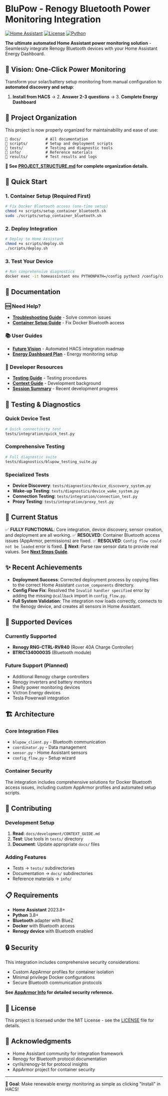 # BluPow - Renogy Bluetooth Power Monitoring Integration

[![Home Assistant](https://img.shields.io/badge/Home%20Assistant-Integration-blue.svg)](https://www.home-assistant.io/)
[![License](https://img.shields.io/badge/License-MIT-green.svg)](LICENSE)
[![Python](https://img.shields.io/badge/Python-3.8+-blue.svg)](https://www.python.org/)

**The ultimate automated Home Assistant power monitoring solution** - Seamlessly integrate Renogy Bluetooth devices with your Home Assistant Energy Dashboard.

## 🎯 Vision: One-Click Power Monitoring

Transform your solar/battery setup monitoring from manual configuration to **automated discovery and setup**:

1. **Install from HACS** → 2. **Answer 2-3 questions** → 3. **Complete Energy Dashboard**

## 📁 Project Organization

This project is now properly organized for maintainability and ease of use:

```
📂 docs/           # All documentation
📂 scripts/        # Setup and deployment scripts  
📂 tests/          # Testing and diagnostic tools
📂 info/           # Reference materials
📂 results/        # Test results and logs
```

**👀 See [PROJECT_STRUCTURE.md](PROJECT_STRUCTURE.md) for complete organization details.**

## 🚀 Quick Start

### 1. Container Setup (Required First)
```bash
# Fix Docker Bluetooth access (one-time setup)
chmod +x scripts/setup_container_bluetooth.sh
sudo ./scripts/setup_container_bluetooth.sh
```

### 2. Deploy Integration
```bash
# Deploy to Home Assistant
chmod +x scripts/deploy.sh
./scripts/deploy.sh
```

### 3. Test Your Device
```bash
# Run comprehensive diagnostics
docker exec -it homeassistant env PYTHONPATH=/config python3 /config/custom_components/blupow/tests/diagnostics/blupow_testing_suite.py
```

## 📖 Documentation

### 🆘 Need Help?
- **[Troubleshooting Guide](docs/troubleshooting/TROUBLESHOOTING.md)** - Solve common issues
- **[Container Setup Guide](docs/guides/CONTAINER_SETUP_GUIDE.md)** - Fix Docker Bluetooth access

### 📚 User Guides  
- **[Future Vision](docs/guides/FUTURE_VISION.md)** - Automated HACS integration roadmap
- **[Energy Dashboard Plan](docs/guides/ENERGY_DASHBOARD_PLAN.md)** - Energy monitoring setup

### 🔧 Developer Resources
- **[Testing Guide](docs/development/TESTING_GUIDE.md)** - Testing procedures
- **[Context Guide](docs/development/CONTEXT_GUIDE.md)** - Development background
- **[Session Summary](docs/development/SESSION_SUMMARY.md)** - Recent development progress

## 🧪 Testing & Diagnostics

### Quick Device Test
```bash
# Quick connectivity test
tests/integration/quick_test.py
```

### Comprehensive Testing
```bash
# Full diagnostic suite
tests/diagnostics/blupow_testing_suite.py
```

### Specialized Tests
- **Device Discovery**: `tests/diagnostics/device_discovery_system.py`
- **Wake-up Testing**: `tests/diagnostics/device_wake_system.py`
- **Connection Testing**: `tests/integration/connection_test.py`
- **Proxy Testing**: `tests/integration/proxy_test.py`

## 🎯 Current Status

✅ **FULLY FUNCTIONAL**: Core integration, device discovery, sensor creation, and deployment are all working.
✅ **RESOLVED**: Container Bluetooth access issues (AppArmor, permissions) are fixed.
✅ **RESOLVED**: `Config flow could not be loaded` error is fixed.
🚀 **Next**: Parse raw sensor data to provide real values. See **[Next Steps Guide](docs/development/NEXT_STEPS.md)**.

## ✨ Recent Achievements
- **Deployment Success**: Corrected deployment process by copying files to the correct Home Assistant `custom_components` directory.
- **Config Flow Fix**: Resolved the `Invalid handler specified` error by adding the missing `@callback` import in `config_flow.py`.
- **Full System Validation**: The integration now loads correctly, connects to the Renogy device, and creates all sensors in Home Assistant.

## 🔧 Supported Devices

### Currently Supported
- **Renogy RNG-CTRL-RVR40** (Rover 40A Charge Controller)
- **BTRIC134000035** (Bluetooth module)

### Future Support (Planned)
- Additional Renogy charge controllers
- Renogy inverters and battery monitors  
- Shelly power monitoring devices
- Victron Energy devices
- Tesla Powerwall integration

## 🏗️ Architecture

### Core Integration Files
- `blupow_client.py` - Bluetooth communication
- `coordinator.py` - Data management
- `sensor.py` - Home Assistant sensors
- `config_flow.py` - Setup wizard

### Container Security
The integration includes comprehensive solutions for Docker Bluetooth access issues, including custom AppArmor profiles and automated setup scripts.

## 🤝 Contributing

### Development Setup
1. **Read**: `docs/development/CONTEXT_GUIDE.md`
2. **Test**: Use tools in `tests/` directory
3. **Document**: Update appropriate `docs/` files

### Adding Features
- Tests → `tests/` subdirectories
- Documentation → `docs/` subdirectories  
- Reference materials → `info/`

## 📋 Requirements

- **Home Assistant** 2023.8+
- **Python** 3.8+
- **Bluetooth** adapter with BlueZ
- **Docker** with Bluetooth access
- **Renogy device** with Bluetooth enabled

## 🔒 Security

This integration includes comprehensive security considerations:
- Custom AppArmor profiles for container isolation
- Minimal privilege Docker configurations
- Secure Bluetooth communication protocols

**See [AppArmor Info](info/AppArmor%20Info.txt) for detailed security reference.**

## 📄 License

This project is licensed under the MIT License - see the [LICENSE](LICENSE) file for details.

## 🙏 Acknowledgments

- Home Assistant community for integration framework
- Renogy for Bluetooth protocol documentation
- cyrils/renogy-bt for protocol insights
- AppArmor project for container security

---

**🎯 Goal**: Make renewable energy monitoring as simple as clicking "Install" in HACS!
